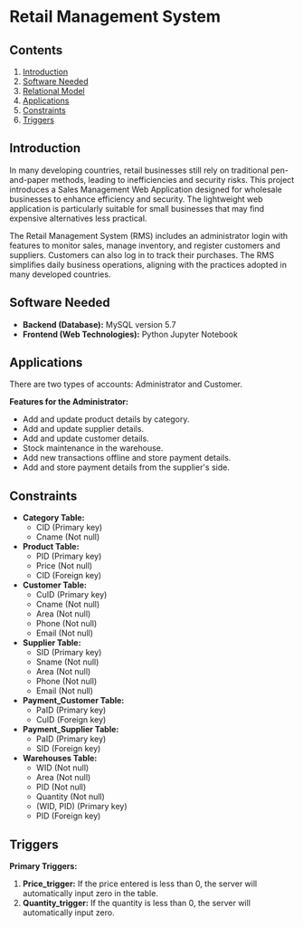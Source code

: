 # Retail Management System

## Contents
1. [Introduction](#introduction)
2. [Software Needed](#software-needed)
3. [Relational Model](#relational-model)
4. [Applications](#applications)
5. [Constraints](#constraints)
6. [Triggers](#triggers)

## Introduction
In many developing countries, retail businesses still rely on traditional pen-and-paper methods, leading to inefficiencies and security risks. This project introduces a Sales Management Web Application designed for wholesale businesses to enhance efficiency and security. The lightweight web application is particularly suitable for small businesses that may find expensive alternatives less practical.

The Retail Management System (RMS) includes an administrator login with features to monitor sales, manage inventory, and register customers and suppliers. Customers can also log in to track their purchases. The RMS simplifies daily business operations, aligning with the practices adopted in many developed countries.

## Software Needed
- **Backend (Database):** MySQL version 5.7
- **Frontend (Web Technologies):** Python Jupyter Notebook

## Applications
There are two types of accounts: Administrator and Customer.

**Features for the Administrator:**
- Add and update product details by category.
- Add and update supplier details.
- Add and update customer details.
- Stock maintenance in the warehouse.
- Add new transactions offline and store payment details.
- Add and store payment details from the supplier's side.

## Constraints
- **Category Table:**
  - CID (Primary key)
  - Cname (Not null)
- **Product Table:**
  - PID (Primary key)
  - Price (Not null)
  - CID (Foreign key)
- **Customer Table:**
  - CuID (Primary key)
  - Cname (Not null)
  - Area (Not null)
  - Phone (Not null)
  - Email (Not null)
- **Supplier Table:**
  - SID (Primary key)
  - Sname (Not null)
  - Area (Not null)
  - Phone (Not null)
  - Email (Not null)
- **Payment_Customer Table:**
  - PaID (Primary key)
  - CuID (Foreign key)
- **Payment_Supplier Table:**
  - PaID (Primary key)
  - SID (Foreign key)
- **Warehouses Table:**
  - WID (Not null)
  - Area (Not null)
  - PID (Not null)
  - Quantity (Not null)
  - (WID, PID) (Primary key)
  - PID (Foreign key)

## Triggers
**Primary Triggers:**
1. **Price_trigger:**
   If the price entered is less than 0, the server will automatically input zero in the table.
2. **Quantity_trigger:**
   If the quantity is less than 0, the server will automatically input zero.

